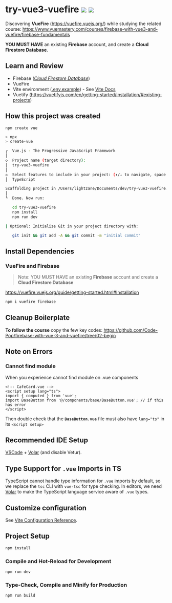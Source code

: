 # try-vue3-vuefire ![](https://img.shields.io/badge/node-22.16.0-green?style=flat) ![](https://img.shields.io/badge/npm-10.9.2-2ecc71?style=flat)

Discovering **VueFire** (https://vuefire.vuejs.org/) while studying the related course: https://www.vuemastery.com/courses/firebase-with-vue3-and-vuefire/firebase-fundamentals

**YOU MUST HAVE** an existing **Firebase** account, and create a **Cloud Firestore Database**.

## Learn and Review

- Firebase ([_Cloud Firestore Database_](https://firebase.google.com/docs/firestore))
- VueFire
- Vite environment ([.env.example](./.env.example)) - See [Vite Docs](https://vite.dev/guide/env-and-mode.html#env-variables)
- Vuetify (https://vuetifyjs.com/en/getting-started/installation/#existing-projects)

## How this project was created

`npm create vue`

```bash
> npx
> create-vue

┌  Vue.js - The Progressive JavaScript Framework
│
◇  Project name (target directory):
│  try-vue3-vuefire
│
◇  Select features to include in your project: (↑/↓ to navigate, space to select, a to toggle all, enter to confirm)
│  TypeScript

Scaffolding project in /Users/lightzane/Documents/dev/try-vue3-vuefire...
│
└  Done. Now run:

   cd try-vue3-vuefire
   npm install
   npm run dev

| Optional: Initialize Git in your project directory with:

   git init && git add -A && git commit -m "initial commit"
```

## Install Dependencies

### VueFire and Firebase

> Note: YOU MUST HAVE an existing **Firebase** account and create a **Cloud Firestore Database**

https://vuefire.vuejs.org/guide/getting-started.html#Installation

```bash
npm i vuefire firebase
```

## Cleanup Boilerplate

**To follow the course** copy the few key codes: https://github.com/Code-Pop/firebase-with-vue-3-and-vuefire/tree/02-begin

## Note on Errors

### Cannot find module

When you experience cannot find module on .vue components

```vue
<!-- CafeCard.vue -->
<script setup lang="ts">
import { computed } from 'vue';
import BaseButton from '@/components/base/BaseButton.vue'; // if this has error
</script>
```

Then double check that the **`BaseButton.vue`** file must also have `lang="ts"` in its `<script setup>`

## Recommended IDE Setup

[VSCode](https://code.visualstudio.com/) + [Volar](https://marketplace.visualstudio.com/items?itemName=Vue.volar) (and disable Vetur).

## Type Support for `.vue` Imports in TS

TypeScript cannot handle type information for `.vue` imports by default, so we replace the `tsc` CLI with `vue-tsc` for type checking. In editors, we need [Volar](https://marketplace.visualstudio.com/items?itemName=Vue.volar) to make the TypeScript language service aware of `.vue` types.

## Customize configuration

See [Vite Configuration Reference](https://vite.dev/config/).

## Project Setup

```sh
npm install
```

### Compile and Hot-Reload for Development

```sh
npm run dev
```

### Type-Check, Compile and Minify for Production

```sh
npm run build
```
